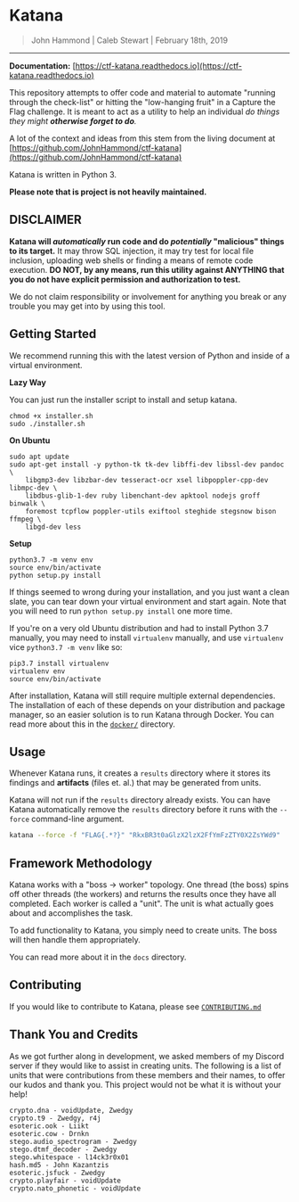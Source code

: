 Katana
==============

> John Hammond | Caleb Stewart | February 18th, 2019

-----------------

**Documentation:** [https://ctf-katana.readthedocs.io](https://ctf-katana.readthedocs.io)

This repository attempts to offer code and material to automate 
"running through the check-list" or hitting the "low-hanging fruit" in a 
Capture the Flag challenge. It is meant to act as a utility to help an 
individual _do things they might __otherwise forget to do__._

A lot of the context and ideas from this stem from the living document at 
[https://github.com/JohnHammond/ctf-katana](https://github.com/JohnHammond/ctf-katana)

Katana is written in Python 3.

**Please note that is project is not heavily maintained.**

DISCLAIMER
----------

**Katana will _automatically_ run code and do _potentially_ "malicious" things
to its target.** It may throw SQL injection, it may try test for local file
inclusion, uploading web shells or finding a means of remote code execution. 
**DO NOT, by any means, run this utility against ANYTHING that you do not have
explicit permission and authorization to test.**

We do not claim responsibility or involvement for anything you break or any 
trouble you may get into by using this tool.

Getting Started
---------------

We recommend running this with the latest version of Python and inside of a 
virtual environment.

**Lazy Way**

You can just run the installer script to install and setup katana.

```
chmod +x installer.sh
sudo ./installer.sh
```

**On Ubuntu**

```
sudo apt update
sudo apt-get install -y python-tk tk-dev libffi-dev libssl-dev pandoc \
	libgmp3-dev libzbar-dev tesseract-ocr xsel libpoppler-cpp-dev libmpc-dev \
	libdbus-glib-1-dev ruby libenchant-dev apktool nodejs groff binwalk \
	foremost tcpflow poppler-utils exiftool steghide stegsnow bison ffmpeg \
	libgd-dev less
```

**Setup**

```
python3.7 -m venv env
source env/bin/activate
python setup.py install
```

If things seemed to wrong during your installation, and you just want a clean 
slate, you can tear down your virtual environment and start again. Note that 
you will need to run `python setup.py install` one more time.

If you're on a very old Ubuntu distribution and had to install Python 3.7
manually, you may need to install `virtualenv` manually, and use `virtualenv`
vice `python3.7 -m venv` like so:

```
pip3.7 install virtualenv
virtualenv env
source env/bin/activate
```

After installation, Katana will still require multiple external dependencies.
The installation of each of these depends on your distribution and package
manager, so an easier solution is to run Katana through Docker. You can read
more about this in the [`docker/`](docker/) directory.


Usage
----------------

Whenever Katana runs, it creates a `results` directory where it stores its 
findings and **artifacts** (files et. al.) that may be generated from units.

Katana will not run if the `results` directory already exists. You can
have Katana automatically remove the `results` directory before it runs with
the `--force` command-line argument.

```bash
katana --force -f "FLAG{.*?}" "RkxBR3t0aGlzX2lzX2FfYmFzZTY0X2ZsYWd9"
```


Framework Methodology
---------------------

Katana works with a "boss -> worker" topology. One thread (the boss) spins off
other threads (the workers) and returns the results once they have all 
completed. Each worker is called a "unit". The unit is what actually goes 
about and accomplishes the task.

To add functionality to Katana, you simply need to create units. 
The boss will then handle them appropriately.

You can read more about it in the `docs` directory.

Contributing
------------

If you would like to contribute to Katana, please see [`CONTRIBUTING.md`](CONTRIBUTING.md)

Thank You and Credits
-------------------------

As we got further along in development, we asked members of my Discord server 
if they would like to assist in creating units. The following is a list of 
units that were contributions from these members and their names, to offer our
 kudos and thank you. This project would not be what it is without your help!

```
crypto.dna - voidUpdate, Zwedgy
crypto.t9 - Zwedgy, r4j
esoteric.ook - Liikt
esoteric.cow - Drnkn
stego.audio_spectrogram - Zwedgy
stego.dtmf_decoder - Zwedgy
stego.whitespace - l14ck3r0x01
hash.md5 - John Kazantzis
esoteric.jsfuck - Zwedgy
crypto.playfair - voidUpdate
crypto.nato_phonetic - voidUpdate
```
